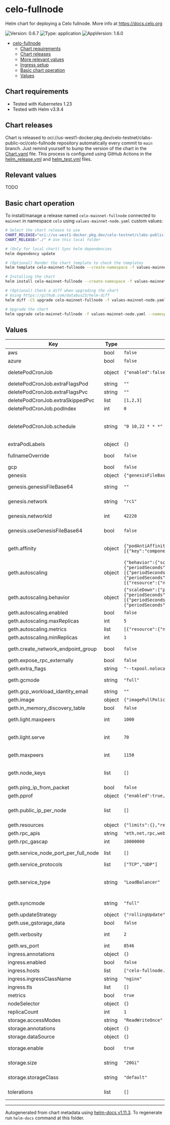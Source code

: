 # celo-fullnode

Helm chart for deploying a Celo fullnode. More info at https://docs.celo.org

![Version: 0.6.7](https://img.shields.io/badge/Version-0.6.7-informational?style=flat-square) ![Type: application](https://img.shields.io/badge/Type-application-informational?style=flat-square) ![AppVersion: 1.6.0](https://img.shields.io/badge/AppVersion-1.6.0-informational?style=flat-square)

- [celo-fullnode](#celo-fullnode)
  - [Chart requirements](#chart-requirements)
  - [Chart releases](#chart-releases)
  - [More relevant values](#more-relevant-values)
  - [Ingress setup](#ingress-setup)
  - [Basic chart operation](#basic-chart-operation)
  - [Values](#values)

## Chart requirements

- Tested with Kubernetes 1.23
- Tested with Helm v3.9.4

## Chart releases

Chart is released to oci://us-west1-docker.pkg.dev/celo-testnet/clabs-public-oci/celo-fullnode repository automatically every commit to `main` branch.
Just remind yourself to bump the version of the chart in the [Chart.yaml](./Chart.yaml) file.
This process is configured using GitHub Actions in the [helm_release.yml](../../.github/workflows/helm_release.yml)
and [helm_test.yml](../../.github/workflows/helm_test.yml) files.

## Relevant values

TODO

## Basic chart operation

To install/manage a release named `celo-mainnet-fullnode` connected to `mainnet` in namespace `celo` using `values-mainnet-node.yaml` custom values:

```bash
# Select the chart release to use
CHART_RELEASE="oci://us-west1-docker.pkg.dev/celo-testnet/clabs-public-oci/celo-fullnode --version=0.6.7" # Use remote chart and specific version
CHART_RELEASE="./" # Use this local folder

# (Only for local chart) Sync helm dependencies
helm dependency update

# (Optional) Render the chart template to check the templates
helm template celo-mainnet-fullnode --create-namespace -f values-mainnet-node.yaml --namespace=celo --output-dir=/tmp "$CHART_RELEASE"

# Installing the chart
helm install celo-mainnet-fullnode --create-namespace -f values-mainnet-node.yaml --namespace=celo "$CHART_RELEASE"

# (Optional) Check a diff when upgrading the chart
# Using https://github.com/databus23/helm-diff
helm diff -C5 upgrade celo-mainnet-fullnode -f values-mainnet-node.yaml --namespace=celo "$CHART_RELEASE"

# Upgrade the chart
helm upgrade celo-mainnet-fullnode -f values-mainnet-node.yaml --namespace=celo "$CHART_RELEASE"
```

## Values

| Key | Type | Default | Description |
|-----|------|---------|-------------|
| aws | bool | `false` | Enables aws specific settings |
| azure | bool | `false` | Enables azure specific settings |
| deletePodCronJob | object | `{"enabled":false,"extraFlagsPod":"","extraFlagsPvc":"","extraSkippedPvc":[1,2,3],"podIndex":0,"schedule":"0 10,22 * * *"}` | Enable a CronJob that will delete a pod of the statefulset to force flushing the data to disk |
| deletePodCronJob.extraFlagsPod | string | `""` | Extra cmd flags to pass to the delete pod command |
| deletePodCronJob.extraFlagsPvc | string | `""` | Extra cmd flags to pass to the delete pvc command |
| deletePodCronJob.extraSkippedPvc | list | `[1,2,3]` | Extra PVC index(es) to skip deletion |
| deletePodCronJob.podIndex | int | `0` | Statefulset index to delete |
| deletePodCronJob.schedule | string | `"0 10,22 * * *"` | Cron expression for the CronJob. As reference for mainnet, the sync speed is around ~2000 blocks/minute, with a blockTime of 5 seconds, 1 day are 17280 blocks (so one day of sync is around 9 minutes) |
| extraPodLabels | object | `{}` | Labels to add to the podTemplateSpec from statefulset |
| fullnameOverride | bool | `false` | Override default name format. Use false to use default name format, or a string to override |
| gcp | bool | `false` | Enables gcp specific settings |
| genesis | object | `{"genesisFileBase64":"","network":"rc1","networkId":42220,"useGenesisFileBase64":false}` | Blockchain genesis configuration |
| genesis.genesisFileBase64 | string | `""` | Base64 encoded genesis file if `useGenesisFileBase64` is set to true |
| genesis.network | string | `"rc1"` | Network name. Valid values are mainnet, rc1 (both for mainnet), baklava or afajores |
| genesis.networkId | int | `42220` | Network ID for custom testnet. Not used in case of mainnet, baklava or alfajores |
| genesis.useGenesisFileBase64 | bool | `false` | Use a custom genesis shared as part of a configmap. Used for custom networks with small genesis files |
| geth.affinity | object | `{"podAntiAffinity":{"preferredDuringSchedulingIgnoredDuringExecution":[{"podAffinityTerm":{"labelSelector":{"matchExpressions":[{"key":"component","operator":"In","values":["celo-fullnode"]}]},"topologyKey":"failure-domain.beta.kubernetes.io/zone"},"weight":100}]}}` | Pod Affinity # see https://www.verygoodsecurity.com/blog/posts/kubernetes-multi-az-deployments-using-pod-anti-affinity |
| geth.autoscaling | object | `{"behavior":{"scaleDown":{"policies":[{"periodSeconds":60,"type":"Pods","value":2},{"periodSeconds":60,"type":"Percent","value":25}],"selectPolicy":"Max","stabilizationWindowSeconds":1800},"scaleUp":{"policies":[{"periodSeconds":15,"type":"Pods","value":2},{"periodSeconds":15,"type":"Percent","value":25}],"selectPolicy":"Max","stabilizationWindowSeconds":600}},"enabled":false,"maxReplicas":5,"metrics":[{"resource":{"name":"cpu","target":{"averageUtilization":85,"type":"Utilization"}},"type":"Resource"}],"minReplicas":1}` | HPA configuration for celo-blockchain statefulset. Check official documentation for more info |
| geth.autoscaling.behavior | object | `{"scaleDown":{"policies":[{"periodSeconds":60,"type":"Pods","value":2},{"periodSeconds":60,"type":"Percent","value":25}],"selectPolicy":"Max","stabilizationWindowSeconds":1800},"scaleUp":{"policies":[{"periodSeconds":15,"type":"Pods","value":2},{"periodSeconds":15,"type":"Percent","value":25}],"selectPolicy":"Max","stabilizationWindowSeconds":600}}` | HPA behavior configuration |
| geth.autoscaling.enabled | bool | `false` | Enable HPA for celo-blockchain statefulset |
| geth.autoscaling.maxReplicas | int | `5` | Maximum number of replicas |
| geth.autoscaling.metrics | list | `[{"resource":{"name":"cpu","target":{"averageUtilization":85,"type":"Utilization"}},"type":"Resource"}]` | Metric reference for HPA |
| geth.autoscaling.minReplicas | int | `1` | Minimum number of replicas |
| geth.create_network_endpoint_group | bool | `false` | Use GPC's `cloud.google.com/neg` annotations to configure NEG for the RPC/WS services |
| geth.expose_rpc_externally | bool | `false` | Expose RPC port externally in the individual replica services |
| geth.extra_flags | string | `"--txpool.nolocals"` | Geth's extra flags options (as string) |
| geth.gcmode | string | `"full"` | Blockchain garbage collection mode. Valid values are: full and archive |
| geth.gcp_workload_idantity_email | string | `""` |  |
| geth.image | object | `{"imagePullPolicy":"IfNotPresent","repository":"us.gcr.io/celo-testnet/geth","tag":"master"}` | Image for the celo-blockchain statefulset |
| geth.in_memory_discovery_table | bool | `false` | Enable blockchain option `--use-in-memory-discovery-table` |
| geth.light.maxpeers | int | `1000` | Maximum number of light clients to serve, or light servers to attach to |
| geth.light.serve | int | `70` | Maximum percentage of time allowed for serving LES requests (multi-threaded processing allows values over 100) |
| geth.maxpeers | int | `1150` | Maximum number of netwook peers. Includes both inbound and outbound connections, and light clients |
| geth.node_keys | list | `[]` | Array with Private keys used for as nodekey for the celo-blockchain replicas. Replica 0 will use the first ip, replica 1 the second, etc. |
| geth.ping_ip_from_packet | bool | `false` | Enable blockchain option `--ping-ip-from-packet` |
| geth.pprof | object | `{"enabled":true,"path":"/debug/metrics/prometheus","port":6060}` | Pprof configuration for celo-blockchain |
| geth.public_ip_per_node | list | `[]` | Array with 'public' ip addresses used for `nat=extip:<ip>` option. Replica 0 will use the first ip, replica 1 the second, etc. |
| geth.resources | object | `{"limits":{},"requests":{"cpu":"3","memory":"8Gi"}}` | Resources for `geth` container |
| geth.rpc_apis | string | `"eth,net,rpc,web3"` | API's exposed in the RPC/WS interfaces |
| geth.rpc_gascap | int | `10000000` | Gas cap that can be used in eth_call/estimateGas |
| geth.service_node_port_per_full_node | list | `[]` | Used if nodePort service type is specified. This is only intended to be used in AWS. |
| geth.service_protocols | list | `["TCP","UDP"]` | Create a differente service for each protocol |
| geth.service_type | string | `"LoadBalancer"` | Type of the LoadBalancer for the service attached to each replica. Each replica of the statefulset will have a service of this type. If type is `LoadBalancer`, it will be created with the `public_ip_per_node` as the `loadBalancerIP` |
| geth.syncmode | string | `"full"` | Blockchain sync mode. Valid values are: full, lightest, light and fast |
| geth.updateStrategy | object | `{"rollingUpdate":{"partition":0},"type":"RollingUpdate"}` | Celo-blockchain statefulset `updateStrategy` |
| geth.use_gstorage_data | bool | `false` | Use GCS backup. Deprecated |
| geth.verbosity | int | `2` | Loggin verbosity. Valid values are: 0-5. 0 is the least verbose |
| geth.ws_port | int | `8546` | WS-RPC server listening port |
| ingress.annotations | object | `{}` | Ingress annotations |
| ingress.enabled | bool | `false` | Enable ingress resource for rpc and ws endpoints |
| ingress.hosts | list | `["celo-fullnode.local"]` | Ingress hostnames |
| ingress.ingressClassName | string | `"nginx"` | Ingress class name |
| ingress.tls | list | `[]` | Ingress TLS configuration |
| metrics | bool | `true` | Enable celo-blockchain metrics and prometheus scraping |
| nodeSelector | object | `{}` | Labels to add to `nodeSelector` field of the statefulset |
| replicaCount | int | `1` | Number of celo-blockchain statefulset replicas |
| storage.accessModes | string | `"ReadWriteOnce"` | accessMode for the volumes |
| storage.annotations | object | `{}` | celo-blockchain pvc annotations |
| storage.dataSource | object | `{}` | Include a dataSource in the volumeClaimTemplates |
| storage.enable | bool | `true` | Enable persistent storage for the celo-blockchain statefulset |
| storage.size | string | `"20Gi"` | Size of the persistent volume claim for the celo-blockchain statefulset |
| storage.storageClass | string | `"default"` | Name of the storage class to use for the celo-blockchain statefulset |
| tolerations | list | `[]` | Tolerations rules to add to `tolerations` field of the statefulset |

----------------------------------------------
Autogenerated from chart metadata using [helm-docs v1.11.3](https://github.com/norwoodj/helm-docs/releases/v1.11.3). To regenerate run `helm-docs` command at this folder.
